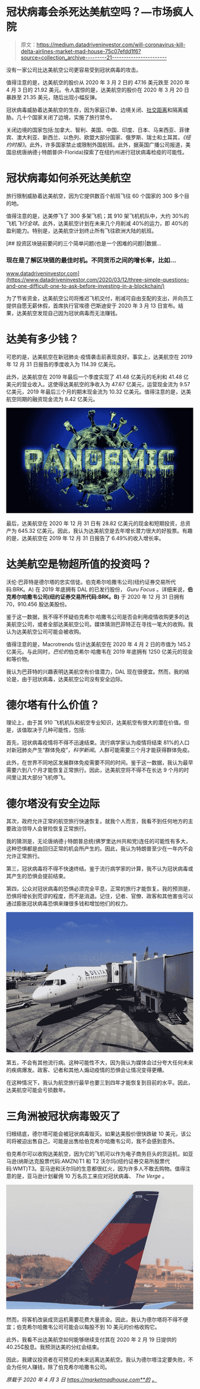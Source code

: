 # 冠状病毒会杀死达美航空吗？—市场疯人院

> 原文：<https://medium.datadriveninvestor.com/will-coronavirus-kill-delta-airlines-market-mad-house-75c07efdd1f6?source=collection_archive---------21----------------------->

没有一家公司比达美航空公司更容易受到冠状病毒的攻击。

值得注意的是，达美航空的股价从 2020 年 3 月 2 日的 47.16 美元跌至 2020 年 4 月 3 日的 21.92 美元。令人震惊的是，达美航空的股价在 2020 年 3 月 20 日暴跌至 21.35 美元，随后出现小幅反弹。

冠状病毒威胁着达美航空的生存，因为家庭订单、边境关闭、[社交距离](https://www.nytimes.com/2020/03/29/world/coronavirus-live-news-updates.html)和隔离威胁。几十个国家关闭了边境，实施了旅行禁令。

关闭边境的国家包括:加拿大、智利、美国、中国、印度、日本、马来西亚、菲律宾、澳大利亚、新西兰、以色列、欧盟大部分国家、俄罗斯、瑞士和土耳其，*《纽约时报》*。此外，许多国家禁止或限制外国航班。此外，据英国广播公司报道，美国总统唐纳德·j·特朗普(R-Florida)探索了在纽约州进行冠状病毒检疫的可能性。

# 冠状病毒如何杀死达美航空

旅行限制威胁着达美航空，因为它提供数百个航班飞往 60 个国家的 300 多个目的地。

值得注意的是，达美停飞了 300 多架飞机；其 910 架飞机机队中，大约 30%的飞机*飞行全球*。此外，达美航空计划在未来几个月削减 40%的运力，即 40%的盈利能力。特别是，达美航空计划终止所有飞往欧洲大陆的航班。

[](https://www.datadriveninvestor.com/2020/03/12/three-simple-questions-and-one-difficult-one-to-ask-before-investing-in-a-blockchain/) [## 投资区块链前要问的三个简单问题(也是一个困难的问题)|数据…

### 现在是了解区块链的最佳时机。不同货币之间的增长率，比如…

www.datadriveninvestor.com](https://www.datadriveninvestor.com/2020/03/12/three-simple-questions-and-one-difficult-one-to-ask-before-investing-in-a-blockchain/) 

为了节省资金，达美航空公司将推迟飞机交付，削减可自由支配的支出，并向员工提供自愿无薪休假，首席执行官埃德·巴斯迪安于 2020 年 3 月 13 日宣布。结果，达美航空发现自己因为冠状病毒而无法赚钱。

# 达美有多少钱？

可悲的是，达美航空在新冠肺炎·疫情袭击前表现良好。事实上，达美航空在 2019 年 12 月 31 日报告的季度收入为 114.39 亿美元。

此外，达美航空在 2019 年最后一个季度实现了 41.48 亿美元的毛利和 41.48 亿美元的营业收入。这使得达美航空的净收入为 47.67 亿美元，运营现金流为 9.57 亿美元，2019 年最后三个月的期末现金流为 10.32 亿美元。值得注意的是，达美航空同期的融资现金流为 8.42 亿美元。

![](img/63af792a426297f6ebeca5758768f270.png)

最后，达美航空在 2020 年 12 月 31 日有 28.82 亿美元的现金和短期投资，总资产为 645.32 亿美元。因此，我认为达美航空是去年增长潜力很大的好股票。有趣的是，达美航空在 2019 年 12 月 31 日报告了 6.49%的收入增长率。

# 达美航空是物超所值的投资吗？

沃伦·巴菲特是德尔塔的忠实信徒。伯克希尔哈撒韦公司(纽约证券交易所代码:BRK。A) 在 2019 年底拥有 DAL 的已发行股份， *Guru Focus* 。详细来说，**伯克希尔哈撒韦公司(纽约证券交易所代码:BRK。B)** 于 2020 年 12 月 31 日拥有 70，910.456 股达美股份。

鉴于这一数据，我不得不怀疑伯克希尔·哈撒韦公司是否会利用疫情收购更多的达美航空公司，或者全部达美航空公司。媒体猜测巴菲特正在寻找一笔大的收购。我认为达美航空公司可能会被收购。

值得注意的是，Macrotrends 估计达美航空在 2020 年 4 月 2 日的市值为 145.2 亿美元。与此同时，*巴伦的*伯克希尔·哈撒韦在 2019 年底拥有 1250 亿美元的现金和等价物。

我认为巴菲特的兴趣表明达美航空有价值潜力，DAL 现在很便宜。然而，我的结论是，由于冠状病毒，达美航空公司没有安全边际。

# 德尔塔有什么价值？

理论上，由于其 910 飞机机队和航空专业知识，达美航空有很大的潜在价值。但是，该值取决于几种可能性，包括:

首先，冠状病毒疫情将不得不迅速结束。流行病学家认为疫情将结束 81%的人口对新冠肺炎产生“群体免疫”，*科学新闻*。人群可能需要三个月才能获得群体免疫。

此外，在世界不同地区发展群体免疫需要不同的时间。鉴于这一数据，我认为最早需要六到八个月才能恢复正常旅行。因此，达美航空将不得不在长达 9 个月的时间里让其大部分飞机停飞。

# 德尔塔没有安全边际

其次，政府允许正常的航空旅行快速恢复。就我个人而言，我看不到任何地方的主要政治领导人会冒险恢复正常旅行。

我的猜测是，无论唐纳德·j·特朗普总统(佛罗里达州共和党)连任的可能性有多大，这种恐惧都是由回归正常的机会所产生的。因此，我认为特朗普至少在一年内不会允许正常旅行。

第三，冠状病毒将不得不快速终结。鉴于流行病学家的计算，我不认为冠状病毒或其产生的恐惧会提前结束。

第四，公众对冠状病毒的恐惧必须完全平息，正常的旅行才能恢复。我的预测是，恐惧将增长到荒谬的程度，而不是消退。记住，记者、官僚、政客和其他害虫可以通过膨胀冠状病毒恐惧来赚很多钱和增加他们的权力。

![](img/621c7e1b3871a86451572dc1e0eaf22f.png)

第五，不会有其他流行病。这种可能性不大，因为我认为媒体会过分夸大任何未来的疾病爆发。政客、记者和其他人煽动疫情的恐惧会让情况变得更糟。

在这种情况下，我认为航空旅行最早也要三到四年才能恢复到目前的水平。因此，达美航空可能会亏损数年。

# 三角洲被冠状病毒毁灭了

归根结底，德尔塔可能会被冠状病毒毁灭。如果达美股价很快跌破 10 美元，该公司将被迫出售自己，可能是出售给伯克希尔哈撒韦公司，我不会感到意外。

伯克希尔可以收购达美航空，因为它的飞机可以作为电子商务巨头的货运机，如亚马逊(纳斯达克股票代码:AMZN)T1 和 T2 沃尔玛(纽约证券交易所股票代码:WMT)T3。亚马逊和沃尔玛的生意都很红火，因为许多人不敢去购物。值得注意的是，亚马逊计划雇佣 10 万名员工来应对冠状病毒、 *The Verge* 。

![](img/af5da7c3fbc8578cac624aa19791bbf8.png)

然而，将客机改装成货运机需要花费大量资金。因此，我认为德尔塔将不得不便宜；伯克希尔哈撒韦公司可能会以每股不到 10 美元的价格收购它。

此外，我看不出达美航空如何能够继续支付其在 2020 年 2 月 19 日提供的 40.25₵股息。我预测达美的分红会结束。

因此，我建议投资者在可预见的未来远离达美航空。我认为德尔塔注定要失败，不会为任何人赚钱，除了伯克希尔哈撒韦公司。

*原载于 2020 年 4 月 3 日 https://marketmadhouse.com**的* [*。*](https://marketmadhouse.com/will-coronavirus-kill-delta-airlines/)